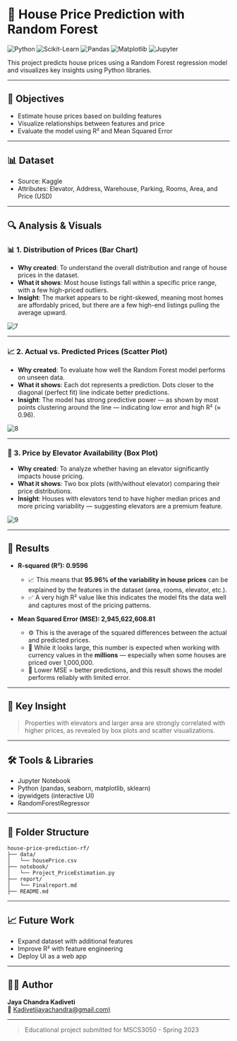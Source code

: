 # 🏡 House Price Prediction with Random Forest

![Python](https://img.shields.io/badge/Python-3.8-blue?logo=python)
![Scikit-Learn](https://img.shields.io/badge/Scikit--Learn-Model-orange?logo=scikit-learn)
![Pandas](https://img.shields.io/badge/Pandas-Data--Handling-purple?logo=pandas)
![Matplotlib](https://img.shields.io/badge/Matplotlib-Visualization-yellow?logo=matplotlib)
![Jupyter](https://img.shields.io/badge/Jupyter-Notebook-lightgrey?logo=jupyter)


This project predicts house prices using a Random Forest regression model and visualizes key insights using Python libraries.

---

## 🎯 Objectives
- Estimate house prices based on building features
- Visualize relationships between features and price
- Evaluate the model using R² and Mean Squared Error

---

## 📊 Dataset
- Source: Kaggle
- Attributes: Elevator, Address, Warehouse, Parking, Rooms, Area, and Price (USD)

---

## 🔍 Analysis & Visuals

### 📊 1. Distribution of Prices (Bar Chart)
- **Why created**: To understand the overall distribution and range of house prices in the dataset.
- **What it shows**: Most house listings fall within a specific price range, with a few high-priced outliers.
- **Insight**: The market appears to be right-skewed, meaning most homes are affordably priced, but there are a few high-end listings pulling the average upward.

![7](https://github.com/user-attachments/assets/7064c5c2-ff47-4d0e-8ebb-4d14e513d0cf)

---

### 📈 2. Actual vs. Predicted Prices (Scatter Plot)
- **Why created**: To evaluate how well the Random Forest model performs on unseen data.
- **What it shows**: Each dot represents a prediction. Dots closer to the diagonal (perfect fit) line indicate better predictions.
- **Insight**: The model has strong predictive power — as shown by most points clustering around the line — indicating low error and high R² (≈ 0.96).
  
![8](https://github.com/user-attachments/assets/6cf9dab2-b3d6-44b8-a00c-cc0f3d42f711)

---

### 🏢 3. Price by Elevator Availability (Box Plot)
- **Why created**: To analyze whether having an elevator significantly impacts house pricing.
- **What it shows**: Two box plots (with/without elevator) comparing their price distributions.
- **Insight**: Houses with elevators tend to have higher median prices and more pricing variability — suggesting elevators are a premium feature.
  
![9](https://github.com/user-attachments/assets/5caf81a8-885e-4d2f-86a5-efa04413f52e)


---

## 🧠 Results

- **R-squared (R²): 0.9596**
  - 📈 This means that **95.96% of the variability in house prices** can be explained by the features in the dataset (area, rooms, elevator, etc.).
  - ✅ A very high R² value like this indicates the model fits the data well and captures most of the pricing patterns.

- **Mean Squared Error (MSE): 2,945,622,608.81**
  - ⚙️ This is the average of the squared differences between the actual and predicted prices.
  - 📏 While it looks large, this number is expected when working with currency values in the **millions** — especially when some houses are priced over 1,000,000.
  - 🧠 Lower MSE = better predictions, and this result shows the model performs reliably with limited error.

---

## 📌 Key Insight

> Properties with elevators and larger area are strongly correlated with higher prices, as revealed by box plots and scatter visualizations.

---

## 🛠 Tools & Libraries
- Jupyter Notebook
- Python (pandas, seaborn, matplotlib, sklearn)
- ipywidgets (interactive UI)
- RandomForestRegressor

---

## 📁 Folder Structure
```
house-price-prediction-rf/
├── data/
│   └── housePrice.csv
├── notebook/
│   └── Project_PriceEstimation.py
├── report/
│   └── Finalreport.md  
├── README.md
```

---

## 📈 Future Work
- Expand dataset with additional features
- Improve R² with feature engineering
- Deploy UI as a web app

---

## 👨‍💻 Author
**Jaya Chandra Kadiveti**  
📧 [Kadivetijayachandra@gmail.com)](mailto:Kadivetijayachandra@gmail.com)

---

> Educational project submitted for MSCS3050 - Spring 2023
